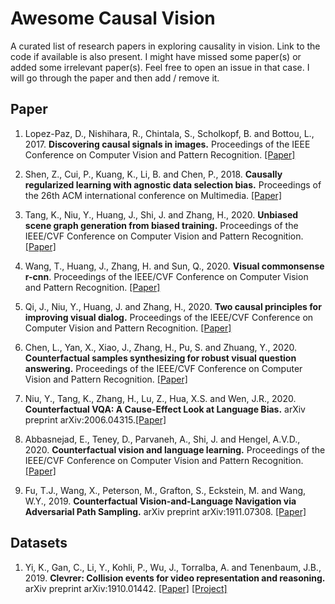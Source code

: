 # Awesome Causal Vision
A curated list of research papers in exploring causality in vision. Link to the code if available is also present.
I might have missed some paper(s) or added some irrelevant paper(s). Feel free to open an issue in that case. I will go through the paper and then add / remove it. 

## Paper
1. Lopez-Paz, D., Nishihara, R., Chintala, S., Scholkopf, B. and Bottou, L., 2017. **Discovering causal signals in images.** Proceedings of the IEEE Conference on Computer Vision and Pattern Recognition. [[Paper]](https://openaccess.thecvf.com/content_cvpr_2017/papers/Lopez-Paz_Discovering_Causal_Signals_CVPR_2017_paper.pdf)

2. Shen, Z., Cui, P., Kuang, K., Li, B. and Chen, P., 2018. **Causally regularized learning with agnostic data selection bias.** Proceedings of the 26th ACM international conference on Multimedia. [[Paper]](https://arxiv.org/pdf/1708.06656.pdf)

3. Tang, K., Niu, Y., Huang, J., Shi, J. and Zhang, H., 2020. **Unbiased scene graph generation from biased training.** Proceedings of the IEEE/CVF Conference on Computer Vision and Pattern Recognition. [[Paper]](https://openaccess.thecvf.com/content_CVPR_2020/papers/Tang_Unbiased_Scene_Graph_Generation_From_Biased_Training_CVPR_2020_paper.pdf)

4. Wang, T., Huang, J., Zhang, H. and Sun, Q., 2020. **Visual commonsense r-cnn**. Proceedings of the IEEE/CVF Conference on Computer Vision and Pattern Recognition. [[Paper]](https://openaccess.thecvf.com/content_CVPR_2020/papers/Wang_Visual_Commonsense_R-CNN_CVPR_2020_paper.pdf)

5. Qi, J., Niu, Y., Huang, J. and Zhang, H., 2020. **Two causal principles for improving visual dialog.** Proceedings of the IEEE/CVF Conference on Computer Vision and Pattern Recognition. [[Paper]](https://openaccess.thecvf.com/content_CVPR_2020/papers/Qi_Two_Causal_Principles_for_Improving_Visual_Dialog_CVPR_2020_paper.pdf)

6. Chen, L., Yan, X., Xiao, J., Zhang, H., Pu, S. and Zhuang, Y., 2020. **Counterfactual samples synthesizing for robust visual question answering.** Proceedings of the IEEE/CVF Conference on Computer Vision and Pattern Recognition. [[Paper]](https://openaccess.thecvf.com/content_CVPR_2020/papers/Chen_Counterfactual_Samples_Synthesizing_for_Robust_Visual_Question_Answering_CVPR_2020_paper.pdf)

7. Niu, Y., Tang, K., Zhang, H., Lu, Z., Hua, X.S. and Wen, J.R., 2020. **Counterfactual VQA: A Cause-Effect Look at Language Bias.** arXiv preprint arXiv:2006.04315.[[Paper]](https://arxiv.org/pdf/2006.04315.pdf)

8. Abbasnejad, E., Teney, D., Parvaneh, A., Shi, J. and Hengel, A.V.D., 2020. **Counterfactual vision and language learning.** Proceedings of the IEEE/CVF Conference on Computer Vision and Pattern Recognition. [[Paper]](https://openaccess.thecvf.com/content_CVPR_2020/papers/Abbasnejad_Counterfactual_Vision_and_Language_Learning_CVPR_2020_paper.pdf)

9. Fu, T.J., Wang, X., Peterson, M., Grafton, S., Eckstein, M. and Wang, W.Y., 2019. **Counterfactual Vision-and-Language Navigation via Adversarial Path Sampling.** arXiv preprint arXiv:1911.07308. [[Paper]](https://arxiv.org/pdf/1911.07308.pdf)

## Datasets
1. Yi, K., Gan, C., Li, Y., Kohli, P., Wu, J., Torralba, A. and Tenenbaum, J.B., 2019. **Clevrer: Collision events for video representation and reasoning.** arXiv preprint arXiv:1910.01442. [[Paper]](https://arxiv.org/pdf/1910.01442.pdf) [[Project]](http://clevrer.csail.mit.edu/)
